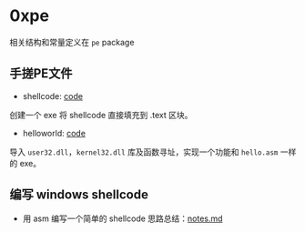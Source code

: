 # 0xpe

相关结构和常量定义在 `pe` package

## 手搓PE文件
- shellcode: [code](./pe-demo/shellcode)

创建一个 exe 将 shellcode 直接填充到 .text 区块。

- helloworld: [code](./pe-demo/helloworld)

导入 `user32.dll`，`kernel32.dll` 库及函数寻址，实现一个功能和 `hello.asm` 一样的 exe。

## 编写 windows shellcode

- 用 asm 编写一个简单的 shellcode 思路总结：[notes.md](./shellcode/shellcode-notes.md)
